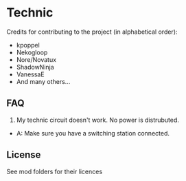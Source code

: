 Technic
=======

Credits for contributing to the project (in alphabetical order):
  * kpoppel
  * Nekogloop
  * Nore/Novatux
  * ShadowNinja
  * VanessaE
  * And many others...

FAQ
---

1. My technic circuit doesn't work.  No power is distrubuted.
  * A: Make sure you have a switching station connected.

License
-------

See mod folders for their licences

